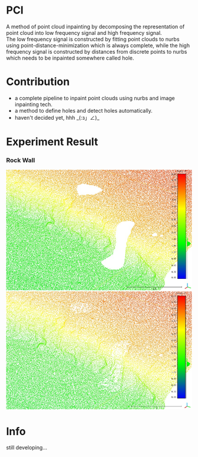 # PCI
A method of point cloud inpainting by decomposing the representation of point cloud into low frequency signal and high frequency signal. <br>
The low frequency signal is constructed by fitting point clouds to nurbs using point-distance-minimization which is always complete, while the high frequency signal is constructed by distances from discrete points to nurbs which needs to be inpainted somewhere called hole.

# Contribution
- a complete pipeline to inpaint point clouds using nurbs and image inpainting tech.
- a method to define holes and detect holes automatically.
- haven't decided yet, hhh \_(:з」∠)\_

# Experiment Result
### Rock Wall
![Result1_HW](Images/Result1_WH.jpg "Rock wall")
![Result1](Images/Result1.jpg "")

# Info
still developing...

